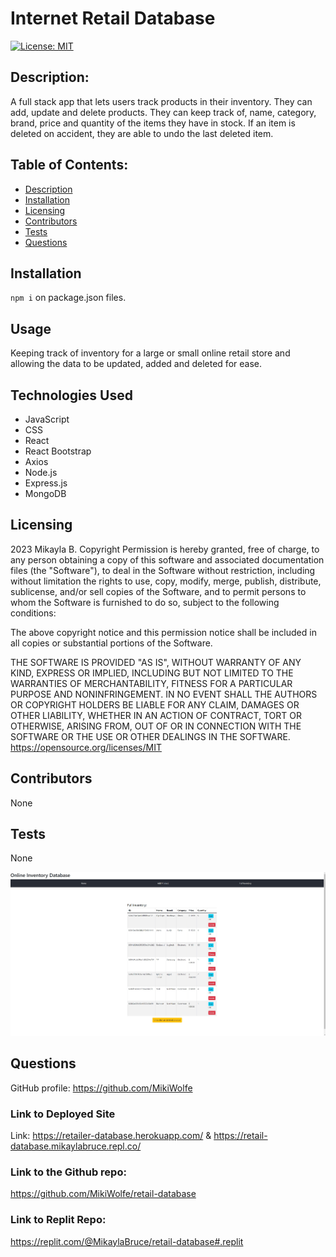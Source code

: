# Internet Retail Database

[![License: MIT](https://img.shields.io/badge/License-MIT-yellow.svg)](https://opensource.org/licenses/MIT)

## Description:
A full stack app that lets users track products in their inventory. They can add, update and delete products.  They can keep track of, name, category, brand, price and quantity of the items they have in stock.  If an item is deleted on accident, they are able to undo the last deleted item.  
## Table of Contents:

- [Description](#description)
- [Installation](#installation)
- [Licensing](#licensing)
- [Contributors](#contributors)
- [Tests](#tests)
- [Questions](#questions)

## Installation

`npm i` on package.json files.

## Usage

Keeping track of inventory for a large or small online retail store and allowing the data to be updated, added and deleted for ease.
## Technologies Used
- JavaScript
- CSS
- React
- React Bootstrap
- Axios 
- Node.js
- Express.js
- MongoDB 

## Licensing

2023 Mikayla B.
Copyright Permission is hereby granted, free of charge,
to any person obtaining a copy of this software and associated documentation files (the "Software"), to deal in
the Software without restriction, including without limitation the rights to use, copy, modify, merge, publish,
distribute, sublicense, and/or sell
copies of the Software, and to permit persons to whom the Software is furnished to do so,
subject to the following conditions:

The above copyright notice and this permission notice shall be included in all copies or substantial
portions of the Software.

THE SOFTWARE IS PROVIDED "AS IS", WITHOUT WARRANTY OF ANY KIND, EXPRESS OR IMPLIED, INCLUDING BUT NOT LIMITED TO
THE WARRANTIES OF MERCHANTABILITY, FITNESS FOR A PARTICULAR PURPOSE AND NONINFRINGEMENT. IN NO EVENT SHALL THE
AUTHORS OR COPYRIGHT HOLDERS BE LIABLE FOR ANY CLAIM, DAMAGES OR OTHER LIABILITY, WHETHER IN AN ACTION OF CONTRACT,
TORT OR OTHERWISE, ARISING FROM, OUT OF OR IN CONNECTION WITH THE SOFTWARE OR THE USE OR OTHER DEALINGS IN THE
SOFTWARE.
https://opensource.org/licenses/MIT

## Contributors

None

## Tests

None

![ScreenShot](/Screenshot%20.jpg)
## Questions

GitHub profile: https://github.com/MikiWolfe


### Link to Deployed Site
Link: https://retailer-database.herokuapp.com/ & https://retail-database.mikaylabruce.repl.co/

### Link to the Github repo:
 https://github.com/MikiWolfe/retail-database

### Link to Replit Repo:
 https://replit.com/@MikaylaBruce/retail-database#.replit


